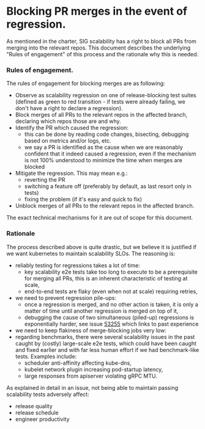 # Blocking PR merges in the event of regression.

As mentioned in the charter, SIG scalability has a right to block all PRs
from merging into the relevant repos. This document describes the underlying
"Rules of engagement" of this process and the rationale why this is needed.

### Rules of engagement.
The rules of engagement for blocking merges are as following:

- Observe as scalability regression on one of release-blocking test suites
  (defined as green to red transition - if tests were already failing, we
  don't have a right to declare a regression).
- Block merges of all PRs to the relevant repos in the affected branch,
  declaring which repos those are and why.
- Identify the PR which caused the regression:
  - this can be done by reading code changes, bisecting, debugging based on
    metrics and/or logs, etc.
  - we say a PR is identified as the cause when we are reasonably confident
    that it indeed caused a regression, even if the mechanism is not 100%
    understood to minimize the time when merges are blocked
- Mitigate the regression. This may mean e.g.:
  - reverting the PR
  - switching a feature off (preferably by default, as last resort only in tests)
  - fixing the problem (if it's easy and quick to fix)
- Unblock merges of all PRs to the relevant repos in the affected branch.

The exact technical mechanisms for it are out of scope for this document.

### Rationale
The process described above is quite drastic, but we believe it is justified
if we want kubernetes to maintain scalability SLOs. The reasoning is:
- reliably testing for regressions takes a lot of time:
  - key scalability e2e tests take too long to execute to be a prerequisite
    for merging all PRs, this is an inherent characteristic of testing at scale,
  - end-to-end tests are flaky (even when not at scale) requiring retries,
- we need to prevent regression pile-ups:
  - once a regression is merged, and no other action is taken, it is only
    a matter of time until another regression is merged on top of it,
  - debugging the cause of two simultaneous (piled-up) regressions is 
    exponentially harder, see issue [53255](http://pr.k8s.io/53255) which
    links to past experience
- we need to keep flakiness of merge-blocking jobs very low:
- regarding benchmarks, there were several scalability issues in the past
  caught by (costly) large-scale e2e tests, which could have been caught and
  fixed earlier and with far less human effort if we had benchmark-like
  tests. Examples include:
  - scheduler anti-affinity affecting kube-dns,
  - kubelet network plugin increasing pod-startup latency,
  - large responses from apiserver violating gRPC MTU.

As explained in detail in an issue, not being able to maintain passing scalability
tests adversely affect:
- release quality
- release schedule
- engineer productivity
